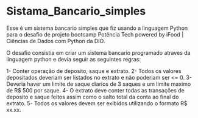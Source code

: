 # Sistama_Bancario_simples

Esse é um sistema bancario simples que fiz usando a linguagem Python para o desafio de projeto bootcamp Potência Tech powered by iFood | Ciências de Dados com Python da DIO.

O desafio consistia em criar um sistema bancario programado atraves da linguagem python e devia seguir as seguintes regras:

1- Conter operação de deposito, saque e extrato.
2- Todos os valores depositados deveriam ser listados no extrato e não poderiam ser <= 0.
3- Deveria haver um limite de saque diarios de 3 saques e um limite maximo de R$ 500 por saque.
4- O extrato deve conter todas as transações de deposito e saque feitos assim como o salto total da conta ao final do extrato.
5- Todos os valores devem ser exibidos utilizando o formato R$ xx.xx.
